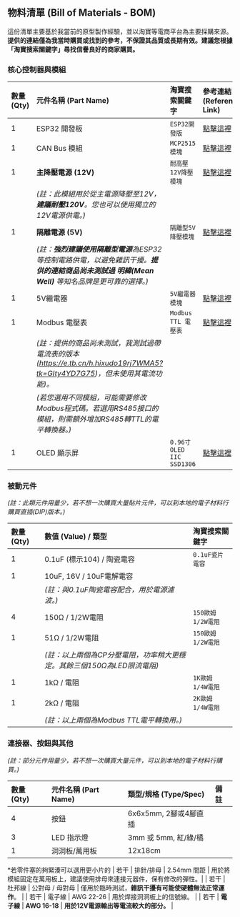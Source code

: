 ## 物料清單 (Bill of Materials - BOM)

這份清單主要基於我當前的原型製作經驗，並以淘寶等電商平台為主要採購來源。
**提供的連結僅為我當時購買或找到的參考，不保證其品質或長期有效。建議您根據「淘寶搜索關鍵字」尋找信譽良好的商家購買。**

### 核心控制器與模組

| 數量 (Qty) | 元件名稱 (Part Name) | 淘寶搜索關鍵字 | 參考連結 (Reference Link) |
| :--- | :--- | :--- | :--- |
| 1 | ESP32 開發板 | `ESP32開發版` | [點擊這裡](https://e.tb.cn/h.hiRBgOphii6aqCW?tk=dw2z4YwBA1k) |
| 1 | CAN Bus 模組 | `MCP2515模塊` | [點擊這裡](https://e.tb.cn/h.hiQmzbQqu1oH8JV?tk=z7kX4YDbctz) |
| 1 | **主降壓電源 (12V)** | `耐高壓12V降壓模塊` | [點擊這裡](https://e.tb.cn/h.hikC8w5RuqK0mvh?tk=xkQA4YDcYHa) |
| | *(註：此模組用於從主電源降壓至12V，**建議耐壓120V**。您也可以使用獨立的12V電源供電。)* | | |
| 1 | **隔離電源 (5V)** | `隔離型5V降壓模塊` | [點擊這裡](https://e.tb.cn/h.hiP0i4nqXiX4U1B?tk=NPg84YDVGRk) |
| | *(註：**強烈建議使用隔離型電源**為ESP32等控制電路供電，以避免雜訊干擾。**提供的連結商品尚未測試過** **明緯(Mean Well)** 等知名品牌是更可靠的選擇。)* | | |
| 1 | 5V繼電器 | `5V繼電器模塊` | [點擊這裡](https://e.tb.cn/h.hiQtbJft1vH2RAP?tk=Pgtz4YDUVTH) |
| 1 | Modbus 電壓表 | `Modbus TTL 電壓表` | [點擊這裡](https://e.tb.cn/h.hi8TrepPK8OLpep?tk=3v2l4YD77uj) |
| | *(註：提供的商品尚未測試，我測試過帶電流表的版本(<https://e.tb.cn/h.hixudo19rj7WMA5?tk=GIty4YD7G75>)，但未使用其電流功能)。*| | |
| | *(若您選用不同模組，可能需要修改Modbus程式碼。若選用RS485接口的模組，則需額外增加RS485轉TTL的電平轉換器。)* | | |
| 1 | OLED 顯示屏 | `0.96寸 OLED IIC` `SSD1306` | [點擊這裡](https://e.tb.cn/h.hiQxBdKZhg7zoPj?tk=GMqx4YDidKZ) |

### 被動元件

*(註：此類元件用量少，若不想一次購買大量貼片元件，可以到本地的電子材料行購買直插(DIP)版本。)*

| 數量 (Qty) | 數值 (Value) / 類型 | 淘寶搜索關鍵字 |
| :--- | :--- | :--- |
| 1 | 0.1uF (標示104) / 陶瓷電容| `0.1uF瓷片電容` |
| 1 | 10uF, 16V / 10uF電解電容  |  |
| | *(註：與0.1uF陶瓷電容配合，用於電源濾波。)* | |
| 4 | 150Ω / 1/2W電阻 | `150歐姆 1/2W電阻` |
| 1 | 51Ω / 1/2W電阻 | `150歐姆 1/2W電阻` |
| | *(註：以上兩個為CP分壓電阻，功率稍大更穩定。其餘三個150Ω為LED限流電阻)* | |
| 1 | 1kΩ / 電阻 | `1K歐姆 1/4W電阻` |
| 1 | 2kΩ / 電阻 | `2K歐姆 1/4W電阻` |
| | *(註：以上兩個為Modbus TTL電平轉換用。)* | |

### 連接器、按鈕與其他 

*(註：部分元件用量少，若不想一次購買大量元件，可以到本地的電子材料行購買。)*


| 數量 (Qty) | 元件名稱 (Part Name) | 類型/規格 (Type/Spec) | 備註 |
| :--- | :--- | :--- | :--- |
| 4 | 按鈕 | 6x6x5mm, 2腳或4腳直插 | |
| 3 | LED 指示燈 | 3mm 或 5mm, 紅/綠/橘 |
| 1 | 洞洞板/萬用板 | 12x18cm |
*若零件塞的夠緊湊可以選用更小片的
| 若干 | 排針/排母 | 2.54mm 間距 | 用於將模組固定在萬用板上，建議使用排母來連接元器件，保有修改的彈性。|
| 若干 | 杜邦線 | 公對母 / 母對母 | 僅用於臨時測試，**雜訊干擾有可能使硬體無法正常運作**。 |
| 若干 | 電子線 | AWG 22-26 | 用於焊接洞洞板上的信號線。 |
| 若干 | **電子線** | **AWG 16-18** | **用於12V電源輸出等電流較大的部分。** |
